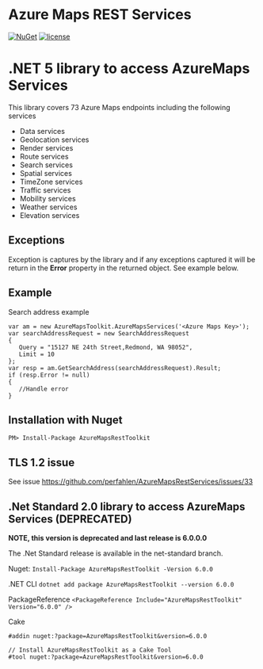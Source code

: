 # Azure Maps REST Services

[![NuGet](https://img.shields.io/badge/NuGet-7.1.0-blue.svg)](https://www.nuget.org/packages/AzureMapsRestToolkit/)
[![license](https://img.shields.io/badge/license-MIT-yellow.svg)](https://github.com/perfahlen/AzureMapsRestServices/blob/master/LICENSE)

# .NET 5 library to access AzureMaps Services

This library covers 73 Azure Maps endpoints including the following services
- Data services
- Geolocation services
- Render services
- Route services
- Search services
- Spatial services
- TimeZone services
- Traffic services
- Mobility services
- Weather services
- Elevation services

## Exceptions
Exception is captures by the library and if any exceptions captured it will be return in the __Error__ property in the returned object. See example below.

## Example
Search address example
```
var am = new AzureMapsToolkit.AzureMapsServices('<Azure Maps Key>');
var searchAddressRequest = new SearchAddressRequest
{
   Query = "15127 NE 24th Street,Redmond, WA 98052",
   Limit = 10
};
var resp = am.GetSearchAddress(searchAddressRequest).Result;
if (resp.Error != null)
{
   //Handle error
}

```

## Installation with Nuget
```
PM> Install-Package AzureMapsRestToolkit
```

## TLS 1.2 issue
See issue <https://github.com/perfahlen/AzureMapsRestServices/issues/33>


## .Net Standard 2.0 library to access AzureMaps Services (DEPRECATED)
**NOTE, this version is deprecated and last release is 6.0.0.0**

The .Net Standard release is available in the net-standard branch.

Nuget: ```Install-Package AzureMapsRestToolkit -Version 6.0.0```

.NET CLI ```dotnet add package AzureMapsRestToolkit --version 6.0.0```

PackageReference ```<PackageReference Include="AzureMapsRestToolkit" Version="6.0.0" />```

Cake
```// Install AzureMapsRestToolkit as a Cake Addin
#addin nuget:?package=AzureMapsRestToolkit&version=6.0.0

// Install AzureMapsRestToolkit as a Cake Tool
#tool nuget:?package=AzureMapsRestToolkit&version=6.0.0
```
